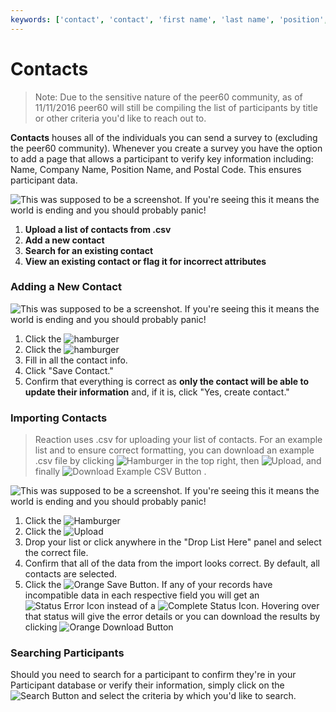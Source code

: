 ```yaml
---
keywords: ['contact', 'contact', 'first name', 'last name', 'position', 'company', 'seniority', 'role']
---
```


# Contacts

> Note: Due to the sensitive nature of the peer60 community, as of 11/11/2016 peer60 will still be compiling the list of participants by title or other criteria you'd like to reach out to.

**Contacts** houses all of the individuals you can send a survey to (excluding the peer60 community). Whenever you create a survey you have the option to add a page that allows a participant to verify key information including: Name, Company Name, Position Name, and Postal Code. This ensures participant data.

![This was supposed to be a screenshot. If you're seeing this it means the world is ending and you should probably panic!](https://s3.amazonaws.com/peer60_organizations/documentation+tbd/participants_overview/contacts+overview+page.png "Contacts Page")

1. **Upload a list of contacts from .csv**
2. **Add a new contact**
3. **Search for an existing contact**
4. **View an existing contact or flag it for incorrect attributes**

### Adding a New Contact

![This was supposed to be a screenshot. If you're seeing this it means the world is ending and you should probably panic!](https://s3.amazonaws.com/peer60_organizations/documentation+tbd/participants_overview/add+new+participant+new.gif)

1. Click the  ![hamburger](https://s3.amazonaws.com/peer60_organizations/documentation+tbd/Icons/Hamburger+Nest+Icon.png "hamburger")
2. Click the ![hamburger](https://s3.amazonaws.com/peer60_organizations/documentation+tbd/Icons/Create+Icon.png "hamburger")
3. Fill in all the contact info.
4. Click "Save Contact."
5. Confirm that everything is correct as **only the contact will be able to update their information** and, if it is, click "Yes, create contact."

<a id="importing_contacts"></a>
### Importing Contacts

> Reaction uses .csv for uploading your list of contacts. For an example list and to ensure correct formatting, you can download an example .csv file by clicking ![Hamburger](https://s3.amazonaws.com/peer60_organizations/documentation+tbd/Icons/Hamburger+Nest+Icon.png) in the top right, then ![Upload](https://s3.amazonaws.com/peer60_organizations/documentation+tbd/Icons/upload+icon.png), and finally ![Download Example CSV Button](https://s3.amazonaws.com/peer60_organizations/documentation+tbd/Icons/download+csv.png) .

![This was supposed to be a screenshot. If you're seeing this it means the world is ending and you should probably panic!](https://s3.amazonaws.com/peer60_organizations/documentation+tbd/participants_overview/import+contacts.gif  "This will be a gif of the process to import contacts...")

1. Click the ![Hamburger](https://s3.amazonaws.com/peer60_organizations/documentation+tbd/Icons/Hamburger+Nest+Icon.png)
2. Click the ![Upload](https://s3.amazonaws.com/peer60_organizations/documentation+tbd/Icons/upload+icon.png)
3. Drop your list or click anywhere in the "Drop List Here" panel and select the correct file.
4. Confirm that all of the data from the import looks correct. By default, all contacts are selected.
5. Click the ![Orange Save Button](https://s3.amazonaws.com/peer60_organizations/documentation+tbd/Icons/Save+Contacts.png "Save Button"). If any of your records have incompatible data in each respective field you will get an ![Status Error Icon](https://s3.amazonaws.com/peer60_organizations/documentation+tbd/Icons/Upload+Status+Errors.png) instead of a ![Complete Status Icon](https://s3.amazonaws.com/peer60_organizations/documentation+tbd/Icons/Upload+Status+Good.png). Hovering over that status will give the error details or you can download the results by clicking ![Orange Download Button](https://s3.amazonaws.com/peer60_organizations/documentation+tbd/Icons/Download+Contacts.png)

### Searching Participants

Should you need to search for a participant to confirm they're in your Participant database or verify their information, simply click on the ![Search Button](https://s3.amazonaws.com/peer60_organizations/documentation+tbd/Icons/Search+Icon.png) and select the criteria by which you'd like to search.

